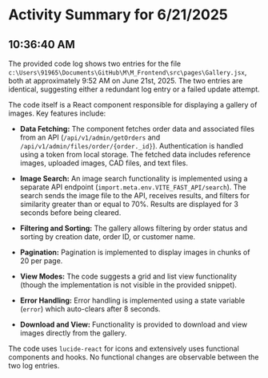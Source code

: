 # Activity Summary for 6/21/2025

## 10:36:40 AM
The provided code log shows two entries for the file `c:\Users\91965\Documents\GitHub\M\M_Frontend\src\pages\Gallery.jsx`, both at approximately 9:52 AM on June 21st, 2025.  The two entries are identical, suggesting either a redundant log entry or a failed update attempt.

The code itself is a React component responsible for displaying a gallery of images.  Key features include:

* **Data Fetching:** The component fetches order data and associated files from an API (`/api/v1/admin/getOrders` and  `/api/v1/admin/files/order/{order._id}`).  Authentication is handled using a token from local storage.  The fetched data includes reference images, uploaded images, CAD files, and text files.

* **Image Search:**  An image search functionality is implemented using a separate API endpoint (`import.meta.env.VITE_FAST_API/search`).  The search sends the image file to the API, receives results, and filters for similarity greater than or equal to 70%. Results are displayed for 3 seconds before being cleared.

* **Filtering and Sorting:**  The gallery allows filtering by order status and sorting by creation date, order ID, or customer name.

* **Pagination:**  Pagination is implemented to display images in chunks of 20 per page.

* **View Modes:**  The code suggests a grid and list view functionality (though the implementation is not visible in the provided snippet).

* **Error Handling:**  Error handling is implemented using a state variable (`error`) which auto-clears after 8 seconds.

* **Download and View:** Functionality is provided to download and view images directly from the gallery.

The code uses `lucide-react` for icons and extensively uses functional components and hooks.  No functional changes are observable between the two log entries.
